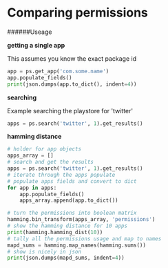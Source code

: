 # Comparing permissions #

######Useage

**getting a single app**

This assumes you know the exact package id
```python
app = ps.get_app('com.some.name')
app.populate_fields()
print(json.dumps(app.to_dict(), indent=4))
```

**searching**

Example searching the playstore for 'twitter'
```python
apps = ps.search('twitter', 1).get_results()
```

**hamming distance**

```python
# holder for app objects
apps_array = []
# search and get the results
apps = ps.search('twitter', 1).get_results()
# iterate through the apps populate
# populate apps fields and convert to dict
for app in apps:
    app.populate_fields()
    apps_array.append(app.to_dict())

# turn the permissions into boolean matrix 
hamming.bin_transform(apps_array, 'permissions')
# show the hamming distance for 10 apps
print(hamming.hamming_dist(10))
# tally all the permissions usage and map to names
mapd_sums = hamming.map_names(hamming.sums())
# show is nicely in json
print(json.dumps(mapd_sums, indent=4))
```
